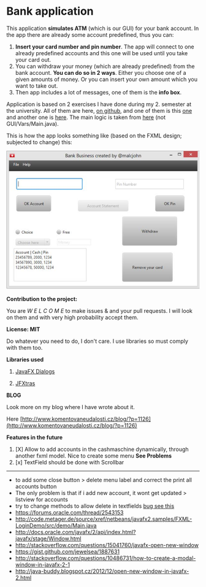 # Bank application #

This application **simulates ATM** (which is our GUI) for your bank account. In the app there are already some account predefined, thus you can: 

1.  **Insert your card number and pin number**. The app will connect to one already predefined accounts and this one will be used until you take your card out. 
2.  You can withdraw your money (which are already predefined) from the bank account. **You can do so in 2 ways**. Either you choose one of a given amounts of money. Or you can insert your own amount which you want to take out.
3.  Then app includes a lot of messages, one of them is the **info box**. 

Application is based on 2 exercises I have done during my 2. semester at the university. All of them are here, [on github](https://github.com/Johnmalc/Homeworks2), and one of them is this [one](https://github.com/Johnmalc/Homeworks2/tree/master/Aufgabe1) and another one is [here](https://github.com/Johnmalc/Homeworks2/tree/master/Aufgabe13). The main logic is taken from [here](https://github.com/Johnmalc/Homeworks2/tree/master/Aufgabe13) (not GUI/Vars/Main.java).

This is how the app looks something like (based on the FXML design; subjected to change) this:

![Design](/image.jpg)

**Contribution to the project:**

You are *W E L C O M E* to make issues & and your pull requests. I will look on them and with very high probability accept them. 

**License: MIT** 

Do whatever you need to do, I don't care. I use libraries so must comply with them too.

**Libraries used**

1. [JavaFX Dialogs](https://github.com/marcojakob/javafx-ui-sandbox/tree/master/javafx-dialogs)

2. [JFXtras](https://github.com/JFXtras/jfxtras-labs)

**BLOG**

Look more on my blog where I have wrote about it.

Here [http://www.komentovaneudalosti.cz/blog/?p=1126](http://www.komentovaneudalosti.cz/blog/?p=1126)

**Features in the future** 

1. [X] Allow to add accounts in the cashmaschine dynamically, through another fxml model. Nice to create some menu **See Problems**
2. [x] TextField should be done with Scrollbar

----------

- to add some close button > delete menu label and correct the print all accounts button
- The only problem is that if i add new account, it wont get updated > listview for accounts
- try to change methods to allow delete in textfields [bug see this](https://forums.oracle.com/thread/2564384)
- https://forums.oracle.com/thread/2543153
- http://code.metager.de/source/xref/netbeans/javafx2.samples/FXML-LoginDemo/src/demo/Main.java
- http://docs.oracle.com/javafx/2/api/index.html?javafx/stage/Window.html
- http://stackoverflow.com/questions/15041760/javafx-open-new-window
- https://gist.github.com/jewelsea/1887631
- http://stackoverflow.com/questions/10486731/how-to-create-a-modal-window-in-javafx-2-1
- http://java-buddy.blogspot.cz/2012/12/open-new-window-in-javafx-2.html
